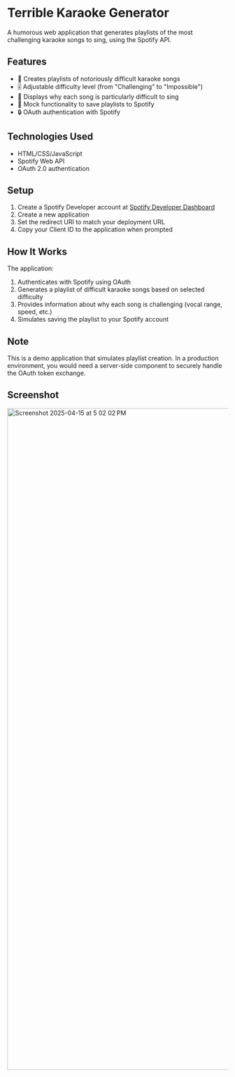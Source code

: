# Terrible Karaoke Generator

A humorous web application that generates playlists of the most challenging karaoke songs to sing, using the Spotify API.

## Features

- 🎤 Creates playlists of notoriously difficult karaoke songs
- 🎚️ Adjustable difficulty level (from "Challenging" to "Impossible")
- 🎵 Displays why each song is particularly difficult to sing
- 💾 Mock functionality to save playlists to Spotify
- 🔒 OAuth authentication with Spotify

## Technologies Used

- HTML/CSS/JavaScript
- Spotify Web API
- OAuth 2.0 authentication

## Setup

1. Create a Spotify Developer account at [Spotify Developer Dashboard](https://developer.spotify.com/dashboard/)
2. Create a new application
3. Set the redirect URI to match your deployment URL
4. Copy your Client ID to the application when prompted


## How It Works

The application:
1. Authenticates with Spotify using OAuth
2. Generates a playlist of difficult karaoke songs based on selected difficulty
3. Provides information about why each song is challenging (vocal range, speed, etc.)
4. Simulates saving the playlist to your Spotify account

## Note

This is a demo application that simulates playlist creation. In a production environment, you would need a server-side component to securely handle the OAuth token exchange.

## Screenshot
<img width="1511" alt="Screenshot 2025-04-15 at 5 02 02 PM" src="https://github.com/user-attachments/assets/65f07c33-ce22-4808-bdb5-a640777135ae" />
